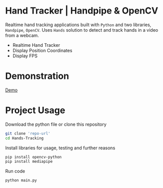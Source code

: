 # Hand Tracker | Handpipe & OpenCV
Realtime hand tracking applications built with `Python` and two libraries, `Handpipe`, `OpenCV`. Uses `Hands` solution to detect and track hands in a video from a webcam.
* Realtime Hand Tracker
* Display Position Coordinates
* Display FPS
# Demonstration
[Demo](https://drive.google.com/file/d/1S3vHvM4HhOaFiNin9ft1r9kOhSF_MrpL/view?usp=drive_link)
# Project Usage
Download the python file or clone this repository
```bash
git clone 'repo-url'
cd Hands-Tracking
```
Install libraries for usage, testing and further reasons
```bash
pip install opencv-python
pip install mediapipe
``` 
Run code
```bash
python main.py
```